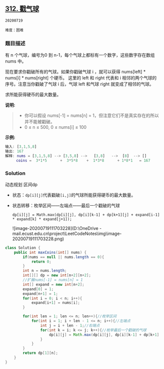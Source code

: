 ## [312. 戳气球](https://leetcode-cn.com/problems/burst-balloons/)

`20200719`

`难度：困难`

### 题目描述

有 n 个气球，编号为0 到 n-1，每个气球上都标有一个数字，这些数字存在数组 nums 中。

现在要求你戳破所有的气球。如果你戳破气球 i ，就可以获得 nums[left] * nums[i] * nums[right] 个硬币。 这里的 left 和 right 代表和 i 相邻的两个气球的序号。注意当你戳破了气球 i 后，气球 left 和气球 right 就变成了相邻的气球。

求所能获得硬币的最大数量。

**说明:**

> - 你可以假设 nums[-1] = nums[n] = 1，但注意它们不是真实存在的所以并不能被戳破。
> - 0 ≤ n ≤ 500, 0 ≤ nums[i] ≤ 100

**示例:**

```matlab
输入: [3,1,5,8]
输出: 167 
解释: nums = [3,1,5,8] --> [3,5,8] -->   [3,8]   -->  [8]  --> []
     coins =  3*1*5      +  3*5*8    +  1*3*8      + 1*8*1   = 167
```

### Solution

动态规划 区间dp

- 状态：`dp[i][j]`代表戳破`[i,j]`的气球所能获得硬币的最大数量。

- 状态转移：枚举区间——左端点——最后一个戳破的气球

  `dp[i][j] = Math.max(dp[i][j], dp[i][k-1] + dp[k+1][j] + expand[i-1] * expand[k] * expand[j+1]);`

  ![image-20200719111703228](D:\OneDrive - mail.ecust.edu.cn\project\LeetCodeNotes\img\image-20200719111703228.png)

```java
class Solution {
    public int maxCoins(int[] nums) {
        if(nums == null || nums.length == 0){
            return 0;
        }
        int n = nums.length;
        int[][] dp = new int[n+2][n+2];
        //扩展nums[-1] = nums[n] = 1
        int[] expand = new int[n+2];
        expand[0] = 1;
        expand[n+1] = 1;
        for(int i = 0; i < n; i++){
            expand[i+1] = nums[i];
        }

        for(int len = 1; len <= n; len++){//枚举区间
            for(int i = 1; i + len - 1 <= n; i++){//左端点
                int j = i + len - 1;//右端点
                for(int k = i; k <= j; k++){//枚举最后一个戳破的气球
                    dp[i][j] = Math.max(dp[i][j], dp[i][k-1] + dp[k+1][j] + expand[i-1] * expand[k] * expand[j+1]);
                }
            }
        }
        return dp[1][n];
    }
}
```

